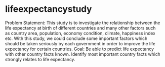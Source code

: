 # lifeexpectancystudy
Problem Statement: This study is to investigate the relationship between the life expectancy at birth of different countries and many other factors such as country area, population, economy condition, climate, happiness index etc. With this study, we could conclude some important factors which should be taken seriously by each government in order to improve the life expectancy for certain countries.  Goal: Be able to predict life expectancy with other country facts known. Identify most important country facts which strongly relates to life expectancy. 
